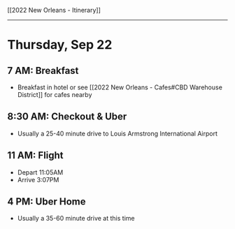 [[2022 New Orleans - Itinerary]]

---
# Thursday, Sep 22
## 7 AM: Breakfast
- Breakfast in hotel or see [[2022 New Orleans - Cafes#CBD Warehouse District]] for cafes nearby

##  8:30 AM: Checkout & Uber
- Usually a 25-40 minute drive to Louis Armstrong International Airport

## 11 AM: Flight
- Depart 11:05AM
- Arrive 3:07PM

## 4 PM: Uber Home
- Usually a 35-60 minute drive at this time